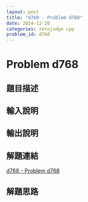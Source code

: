 ```yaml
---
layout: post
title: "d768 - Problem d768"
date: 2024-12-20
categories: zerojudge cpp
problem_id: d768
---
```


# Problem d768

## 題目描述



## 輸入說明



## 輸出說明



## 解題連結

[d768 - Problem d768](https://zerojudge.tw/ShowProblem?problemid=d768)

## 解題思路

